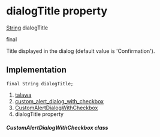 
<div>

# dialogTitle property

</div>


[String](https://api.flutter.dev/flutter/dart-core/String-class.html)
dialogTitle


final




Title displayed in the dialog (default value is \'Confirmation\').



## Implementation

``` language-dart
final String dialogTitle;
```







1.  [talawa](../../index.md)
2.  [custom_alert_dialog_with_checkbox](../../widgets_custom_alert_dialog_with_checkbox/)
3.  [CustomAlertDialogWithCheckbox](../../widgets_custom_alert_dialog_with_checkbox/CustomAlertDialogWithCheckbox-class.md)
4.  dialogTitle property

##### CustomAlertDialogWithCheckbox class








